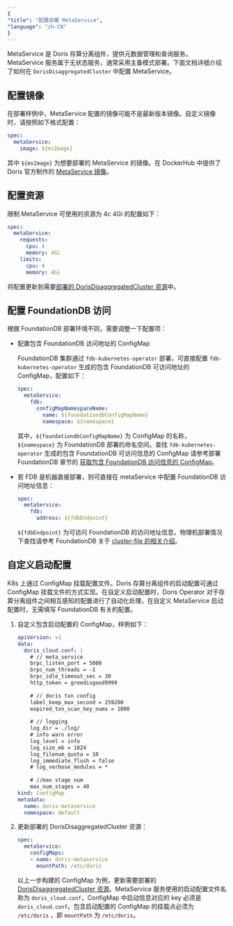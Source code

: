 ```yaml
---
{
"title": "配置部署 MetaService",
"language": "zh-CN"
}
---
```


<!-- 
Licensed to the Apache Software Foundation (ASF) under one
or more contributor license agreements.  See the NOTICE file
distributed with this work for additional information
regarding copyright ownership.  The ASF licenses this file
to you under the Apache License, Version 2.0 (the
"License"); you may not use this file except in compliance
with the License.  You may obtain a copy of the License at

  http://www.apache.org/licenses/LICENSE-2.0

Unless required by applicable law or agreed to in writing,
software distributed under the License is distributed on an
"AS IS" BASIS, WITHOUT WARRANTIES OR CONDITIONS OF ANY
KIND, either express or implied.  See the License for the
specific language governing permissions and limitations
under the License.
-->

MetaService 是 Doris 存算分离组件，提供元数据管理和查询服务。MetaService 服务属于无状态服务，通常采用主备模式部署。下面文档详细介绍了如何在 `DorisDisaggregatedCluster` 中配置 MetaService。 

## 配置镜像

在部署样例中，MetaService 配置的镜像可能不是最新版本镜像。自定义镜像时，请按照如下格式配置：

```yaml
spec:
  metaService:
    image: ${msImage}
```

其中 `${msImage}` 为想要部署的 MetaService 的镜像。在 DockerHub 中提供了 Doris 官方制作的 [MetaService 镜像](https://hub.docker.com/repository/docker/selectdb/doris.ms-ubuntu/general)。

## 配置资源

限制 MetaService 可使用的资源为 4c 4Gi 的配置如下：

```yaml
spec:
  metaService:
    requests:
      cpu: 4
      memory: 4Gi
    limits:
      cpu: 4
      memory: 4Gi
```

将配置更新到需要[部署的 DorisDisaggregatedCluster 资源](../../../gettingStarted/quick-start)中。

## 配置 FoundationDB 访问

根据 FoundationDB 部署环境不同，需要调整一下配置项：

- 配置包含 FoundationDB 访问地址的 ConfigMap

  FoundationDB 集群通过 `fdb-kubernetes-operator` 部署，可直接配置 `fdb-kubernetes-operator` 生成的包含 FoundationDB 可访问地址的 ConfigMap，配置如下：

  ```yaml
  spec:
    metaService:
      fdb:
        configMapNamespaceName:
          name: ${foundationdbConfigMapName}
          namespace: ${namespace}
  ```

  其中，`${foundationdbConfigMapName}` 为 ConfigMap 的名称，`${namespace}` 为 FoundationDB 部署的命名空间。查找 `fdb-kubernetes-operator` 生成的包含 FoundationDB 可访问信息的 ConfigMap 请参考部署 FoundationDB 章节的 [获取包含 FoundationDB 访问信息的 ConfigMap](install-fdb.md#获取包含-foundationdb-访问信息的-configmap)。  

- 若 FDB 是机器直接部署，则可直接在 metaService 中配置 FoundationDB 访问地址信息：

  ```yaml
  spec:
    metaService:
      fdb:
        address: ${fdbEndpoint}
  ```
  `${fdbEndpoint}` 为可访问 FoundationDB 的访问地址信息，物理机部署情况下查找请参考 FoundationDB 关于 [cluster-file 的相关介绍](https://apple.github.io/foundationdb/administration.html#foundationdb-cluster-file)。

## 自定义启动配置

K8s 上通过 ConfigMap 挂载配置文件。Doris 存算分离组件的启动配置可通过 ConfigMap 挂载文件的方式实现。在自定义启动配置时，Doris Operator 对于存算分离组件之间相互感知的配置进行了自动化处理，在自定义 MetaService 启动配置时，无需填写 FoundationDB 有关的配置。


1. 自定义包含启动配置的 ConfigMap，样例如下：

   ```yaml
   apiVersion: v1
   data:
     doris_cloud.conf: |
       # // meta_service
       brpc_listen_port = 5000
       brpc_num_threads = -1
       brpc_idle_timeout_sec = 30
       http_token = greedisgood9999
  
       # // doris txn config
       label_keep_max_second = 259200
       expired_txn_scan_key_nums = 1000
  
       # // logging
       log_dir = ./log/
       # info warn error
       log_level = info
       log_size_mb = 1024
       log_filenum_quota = 10
       log_immediate_flush = false
       # log_verbose_modules = *
  
       # //max stage num
       max_num_stages = 40
   kind: ConfigMap
   metadata:
     name: doris-metaservice
     namespace: default
   ```

2. 更新部署的 DorisDisaggregatedCluster 资源：

   ```yaml
   spec:
     metaService:
       configMaps:
       - name: doris-metaservice
         mountPath: /etc/doris
   ```

   以上一步构建的 ConfigMap 为例，更新需要部署的 [DorisDisaggregatedCluster 资源](../../../gettingStarted/quick-start)。MetaService 服务使用的启动配置文件名称为 `doris_cloud.conf`，ConfigMap 中启动信息对应的 key 必须是 `doris_cloud.conf`。包含启动配置的 ConfigMap 的挂载点必须为 `/etc/doris` ，即 `mountPath` 为 `/etc/doris`。
